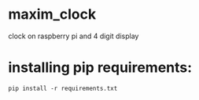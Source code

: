 # maxim_clock
clock on raspberry pi and 4 digit display

# installing pip requirements:
```
pip install -r requirements.txt
```
